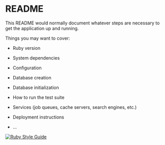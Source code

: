 # README

This README would normally document whatever steps are necessary to get the
application up and running.

Things you may want to cover:

* Ruby version

* System dependencies

* Configuration

* Database creation

* Database initialization

* How to run the test suite

* Services (job queues, cache servers, search engines, etc.)

* Deployment instructions

* ...

[![Ruby Style Guide](https://img.shields.io/badge/code_style-rubocop-brightgreen.svg)](https://github.com/rubocop/rubocop)
